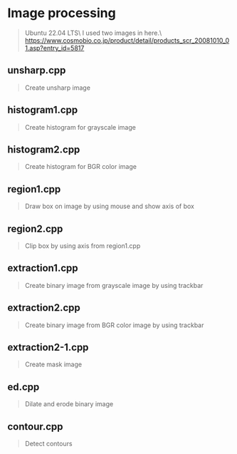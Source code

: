 # Image processing
> Ubuntu 22.04 LTS\\
> I used two images in here.\\
> https://www.cosmobio.co.jp/product/detail/products_scr_20081010_01.asp?entry_id=5817
## unsharp.cpp
> Create unsharp image
## histogram1.cpp
> Create histogram for grayscale image
## histogram2.cpp
> Create histogram for BGR color image
## region1.cpp
> Draw box on image by using mouse and show axis of box
## region2.cpp
> Clip box by using axis from region1.cpp
## extraction1.cpp
> Create binary image from grayscale image by using trackbar
## extraction2.cpp
> Create binary image from BGR color image by using trackbar
## extraction2-1.cpp
> Create mask image
## ed.cpp
> Dilate and erode binary image
## contour.cpp
> Detect contours
